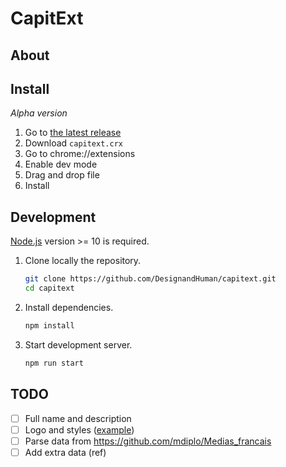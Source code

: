 # CapitExt

## About


## Install

_Alpha version_

1. Go to [the latest release](https://github.com/DesignandHuman/capitext/releases/latest)
2. Download `capitext.crx`
3. Go to chrome://extensions
4. Enable dev mode
5. Drag and drop file
6. Install

## Development

[Node.js](https://nodejs.org/) version >= 10 is required.

1. Clone locally the repository.
   ```bash
   git clone https://github.com/DesignandHuman/capitext.git
   cd capitext
   ```
2. Install dependencies.
   ```bash
   npm install
   ```
3. Start development server.
   ```bash
   npm run start
   ```

## TODO

- [ ] Full name and description
- [ ] Logo and styles ([example](https://github.com/sindresorhus/refined-github/tree/master/media))
- [ ] Parse data from https://github.com/mdiplo/Medias_francais
- [ ] Add extra data (ref)
